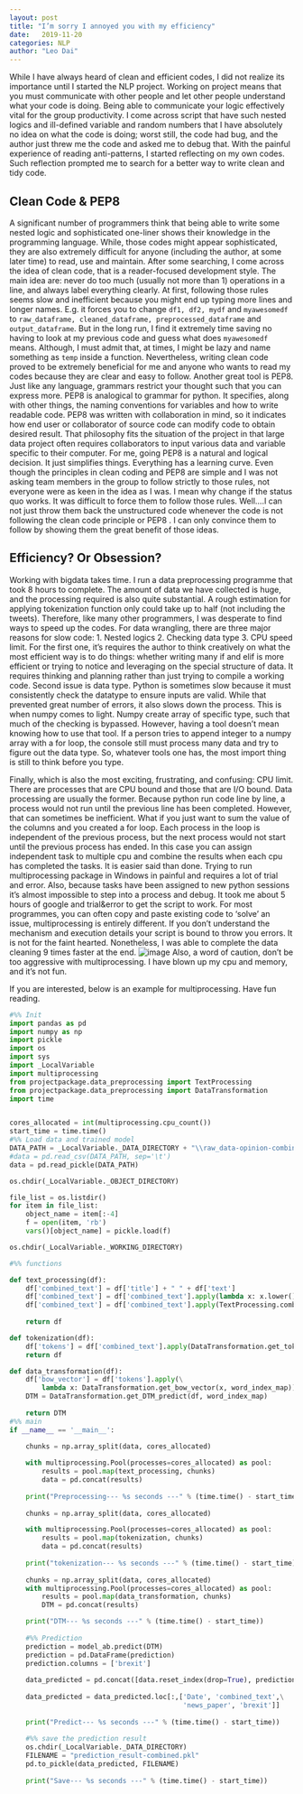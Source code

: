 ```yaml
---
layout: post
title: "I’m sorry I annoyed you with my efficiency"
date:   2019-11-20
categories: NLP
author: "Leo Dai"
---
```


While I have always heard of clean and efficient codes, I did not realize its importance until I started the NLP project. Working on project means that you must communicate with other people and let other people understand what your code is doing. Being able to communicate your logic effectively vital for the group productivity. I come across script that have such nested logics and ill-defined variable and random numbers that I have absolutely no idea on what the code is doing; worst still, the code had bug, and the author just threw me the code and asked me to debug that. With the painful experience of reading anti-patterns, I started reflecting on my own codes. Such reflection prompted me to search for a better way to write clean and tidy code. 

## Clean Code & PEP8
A significant number of programmers think that being able to write some nested logic and sophisticated one-liner shows their knowledge in the programming language. While, those codes might appear sophisticated, they are also extremely difficult for anyone (including the author, at some later time) to read, use and maintain. 
After some searching, I come across the idea of clean code, that is a reader-focused development style. The main idea are: never do too much (usually not more than 1) operations in a line, and always label everything clearly. At first, following those rules seems slow and inefficient because you might end up typing more lines and longer names. E.g. it forces you to change `df1, df2, mydf` and `myawesomedf` to `raw_dataframe, cleaned_dataframe, preprocessed_dataframe` and `output_dataframe`.  But in the long run, I find it extremely time saving no having to look at my previous code and guess what does `myawesomedf` means. Although, I must admit that, at times, I might be lazy and name something as `temp` inside a function. Nevertheless, writing clean code proved to be extremely beneficial for me and anyone who wants to read my codes because they are clear and easy to follow. 
Another great tool is PEP8. Just like any language, grammars restrict your thought such that you can express more. PEP8 is analogical to grammar for python. It specifies, along with other things, the naming conventions for variables and how to write readable code. PEP8 was written with collaboration in mind, so it indicates how end user or collaborator of source code can modify code to obtain desired result. That philosophy fits the situation of the project in that large data project often requires collaborators to input various data and variable specific to their computer. For me, going PEP8 is a natural and logical decision. It just simplifies things. 
Everything has a learning curve. Even though the principles in clean coding and PEP8 are simple and I was not asking team members in the group to follow strictly to those rules, not everyone were as keen in the idea as I was. I mean why change if the status quo works. It was difficult to force them to follow those rules. Well….I can not just throw them back the unstructured code whenever the code is not following the clean code principle or PEP8 . I can only convince them to follow by showing them the great benefit of those ideas.

## Efficiency? Or Obsession? 
Working with bigdata takes time. I run a data preprocessing programme that took 8 hours to complete. The amount of data we have collected is huge, and the processing required is also quite substantial. A rough estimation for applying tokenization function only could take up to half (not including the tweets). Therefore, like many other programmers, I was desperate to find ways to speed up the codes. For data wrangling, there are three major reasons for slow code: 1. Nested logics 2. Checking data type 3. CPU speed limit. For the first one, it’s requires the author to think creatively on what the most efficient way is to do things: whether writing many if and elif is more efficient or trying to notice and leveraging on the special structure of data. It requires thinking and planning rather than just trying to compile a working code. Second issue is data type. Python is sometimes slow because it must consistently check the datatype to ensure inputs are valid. While that prevented great number of errors, it also slows down the process. This is when numpy comes to light. Numpy create array of specific type, such that much of the checking is bypassed. However, having a tool doesn’t mean knowing how to use that tool. If a person tries to append integer to a numpy array with a for loop, the console still must process many data and try to figure out the data type. So, whatever tools one has, the most import thing is still to think before you type. 

Finally, which is also the most exciting, frustrating, and confusing: CPU limit. There are processes that are CPU bound and those that are I/O bound. Data processing are usually the former. Because python run code line by line, a process would not run until the previous line has been completed. However, that can sometimes be inefficient. What if you just want to sum the value of the columns and you created a for loop. Each process in the loop is independent of the previous process, but the next process would not start until the previous process has ended. In this case you can assign independent task to multiple cpu and combine the results when each cpu has completed the tasks. It is easier said than done. Trying to run multiprocessing package in Windows in painful and requires a lot of trial and error. Also, because tasks have been assigned to new python sessions it’s almost impossible to step into a process and debug. It took me about 5 hours of google and trial&error to get the script to work. For most programmes, you can often copy and paste existing code to ‘solve’ an issue, multiprocessing is entirely different. If you don’t understand the mechanism and execution details your script is bound to throw you errors. It is not for the faint hearted. Nonetheless, I was able to complete the data cleaning 9 times faster at the end. 
![image](/myghpage/assets/images/blog/Efficiency/Multiprocessing.png)
Also, a word of caution, don’t be too aggressive with multiprocessing. I have blown up my cpu and memory, and it’s not fun.

If you are interested, below is an example for multiprocessing. Have fun reading. 

```python
#%% Init
import pandas as pd
import numpy as np
import pickle
import os
import sys
import _LocalVariable
import multiprocessing
from projectpackage.data_preprocessing import TextProcessing
from projectpackage.data_preprocessing import DataTransformation
import time


cores_allocated = int(multiprocessing.cpu_count())
start_time = time.time()
#%% Load data and trained model
DATA_PATH = _LocalVariable._DATA_DIRECTORY + "\\raw_data-opinion-combined.pkl"
#data = pd.read_csv(DATA_PATH, sep='\t')
data = pd.read_pickle(DATA_PATH)

os.chdir(_LocalVariable._OBJECT_DIRECTORY)

file_list = os.listdir()
for item in file_list:
    object_name = item[:-4]  
    f = open(item, 'rb')
    vars()[object_name] = pickle.load(f)

os.chdir(_LocalVariable._WORKING_DIRECTORY)

#%% functions

def text_processing(df):
    df['combined_text'] = df['title'] + " " + df['text']
    df['combined_text'] = df['combined_text'].apply(lambda x: x.lower())
    df['combined_text'] = df['combined_text'].apply(TextProcessing.combine_specialwords)
    
    return df

def tokenization(df):
    df['tokens'] = df['combined_text'].apply(DataTransformation.get_tokens)
    return df

def data_transformation(df):
    df['bow_vector'] = df['tokens'].apply(\
        lambda x: DataTransformation.get_bow_vector(x, word_index_map))
    DTM = DataTransformation.get_DTM_predict(df, word_index_map)
    
    return DTM
#%% main
if __name__ == '__main__':

    chunks = np.array_split(data, cores_allocated)
    
    with multiprocessing.Pool(processes=cores_allocated) as pool:
        results = pool.map(text_processing, chunks)
        data = pd.concat(results)
    
    print("Preprocessing--- %s seconds ---" % (time.time() - start_time))
    
    chunks = np.array_split(data, cores_allocated)

    with multiprocessing.Pool(processes=cores_allocated) as pool:
        results = pool.map(tokenization, chunks)
        data = pd.concat(results)
        
    print("tokenization--- %s seconds ---" % (time.time() - start_time))
    
    chunks = np.array_split(data, cores_allocated)
    with multiprocessing.Pool(processes=cores_allocated) as pool:
        results = pool.map(data_transformation, chunks)
        DTM = pd.concat(results)

    print("DTM--- %s seconds ---" % (time.time() - start_time))
    
    #%% Prediction 
    prediction = model_ab.predict(DTM)
    prediction = pd.DataFrame(prediction)
    prediction.columns = ['brexit']
    
    data_predicted = pd.concat([data.reset_index(drop=True), prediction], axis=1)
    
    data_predicted = data_predicted.loc[:,['Date', 'combined_text',\
                                           'news_paper', 'brexit']]
    
    print("Predict--- %s seconds ---" % (time.time() - start_time))
        
    #%% save the prediction result
    os.chdir(_LocalVariable._DATA_DIRECTORY)
    FILENAME = "prediction_result-combined.pkl"
    pd.to_pickle(data_predicted, FILENAME)
    
    print("Save--- %s seconds ---" % (time.time() - start_time))

```